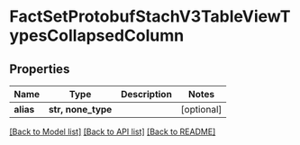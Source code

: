 # FactSetProtobufStachV3TableViewTypesCollapsedColumn


## Properties
Name | Type | Description | Notes
------------ | ------------- | ------------- | -------------
**alias** | **str, none_type** |  | [optional] 

[[Back to Model list]](../README.md#documentation-for-models) [[Back to API list]](../README.md#documentation-for-api-endpoints) [[Back to README]](../README.md)


